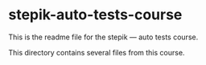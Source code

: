 # stepik-auto-tests-course

This is the readme file for the stepik — auto tests course. 

This directory contains several files from this course.

